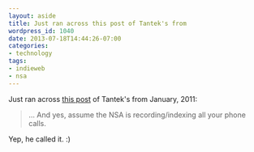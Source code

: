 ```yaml
---
layout: aside
title: Just ran across this post of Tantek's from
wordpress_id: 1040
date: 2013-07-18T14:44:26-07:00
categories:
- technology
tags:
- indieweb
- nsa
---
```

Just ran across <a href="http://tantek.com/2011/009/t3/value-searching-finding-past-tweets-self-hosting"
rel="in-reply-to">this post</a> of Tantek's from January, 2011:

> ... And yes, assume the NSA is recording/indexing all your phone calls.

Yep, he called it. :)
